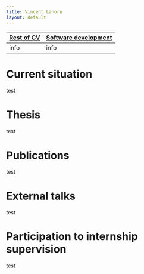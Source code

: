```yaml
---
title: Vincent Lanore
layout: default
---
```


| [Rest of CV](cv.html) | [Software development](soft.html) |
|-----------------------|-----------------------------------|
| info                  | info                              |

# Current situation

test

# Thesis

test

# Publications

test

# External talks

test

# Participation to internship supervision

test
